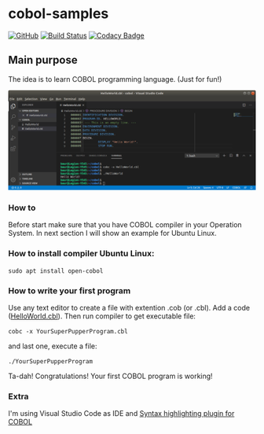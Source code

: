 # cobol-samples
[![GitHub](https://img.shields.io/github/license/mashape/apistatus.svg)](https://github.com/BurhanH/cobol-samples/blob/master/LICENSE)
[![Build Status](https://travis-ci.org/BurhanH/cobol-samples.svg?branch=master)](https://travis-ci.org/BurhanH/cobol-samples)
[![Codacy Badge](https://api.codacy.com/project/badge/Grade/03c8e440b8334a959403f2bc04764474)](https://www.codacy.com/manual/BurhanH/cobol-samples?utm_source=github.com&amp;utm_medium=referral&amp;utm_content=BurhanH/cobol-samples&amp;utm_campaign=Badge_Grade)

## Main purpose

The idea is to learn COBOL programming language. (Just for fun!)

![alt text](https://github.com/BurhanH/cobol-samples/raw/master/HelloWorldCOBOL-1.png "COBOL Hello World program") <br>

### How to 

Before start make sure that you have COBOL compiler in your Operation System. In next section I will show an example for Ubuntu Linux.

### How to install compiler Ubuntu Linux:
```
sudo apt install open-cobol
```

### How to write your first program

Use any text editor to create a file with extention .cob (or .cbl).
Add a code ([HelloWorld.cbl](https://github.com/BurhanH/cobol-samples/blob/master/code/HelloWorld.cbl)).
Then run compiler to get executable file:
```
cobc -x YourSuperPupperProgram.cbl
```
and last one, execute a file:
```
./YourSuperPupperProgram
```

Ta-dah! Congratulations! Your first COBOL program is working!

### Extra

I'm using Visual Studio Code as IDE and [Syntax highlighting plugin for COBOL](https://marketplace.visualstudio.com/items?itemName=bitlang.cobol)
